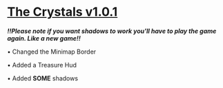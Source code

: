# <b>[The Crystals v1.0.1](https://drive.google.com/file/d/1lBI0FggdUBuPbrLbixddtpjbBeyG-aC6/view?usp=sharing)</b>

<b><i>!!Please note if you want shadows to work you'll have to play the game again. Like a new game!!</i></b>
  
•	Changed the Minimap Border
  
•	Added a Treasure Hud

•	Added <b>SOME</b> shadows 

